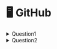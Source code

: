 # 🖥 GitHub



<details>

<summary>Question1</summary>

Answer1

</details>

<details>

<summary>Question2</summary>

Answer2

</details>
